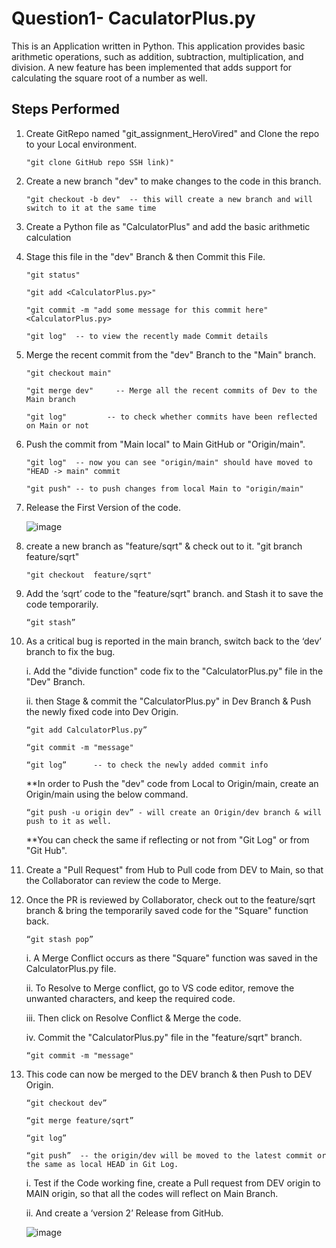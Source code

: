 # Question1- CaculatorPlus.py

This is an Application written in Python. 
This application provides basic arithmetic operations, such as addition, subtraction, multiplication, and division.
A new feature has been implemented that adds support for calculating the square root of a number as well.

## Steps Performed


1. Create GitRepo named "git_assignment_HeroVired" and Clone the repo to your Local environment.

       "git clone GitHub repo SSH link)"

2. Create a new branch "dev" to make changes to the code in this branch.

       "git checkout -b dev"  -- this will create a new branch and will switch to it at the same time

3. Create a Python file as "CalculatorPlus" and add the basic arithmetic calculation
 

4. Stage this file in the "dev" Branch & then Commit this File.

	   "git status"

	   "git add <CalculatorPlus.py>"

	   "git commit -m "add some message for this commit here" <CalculatorPlus.py>

	   "git log"  -- to view the recently made Commit details

5. Merge the recent commit from the "dev" Branch to the "Main" branch.

	   "git checkout main"

	   "git merge dev"     -- Merge all the recent commits of Dev to the Main branch

	   "git log" 		 -- to check whether commits have been reflected on Main or not

6. Push the commit from "Main local" to Main GitHub or "Origin/main".

	   "git log"  -- now you can see "origin/main" should have moved to "HEAD -> main" commit 

       "git push" -- to push changes from local Main to "origin/main"
	
7. Release the First Version of the code.

   ![image](https://github.com/SwapnashreeTripathy/git_assignment_HeroVired/assets/139486876/7fc5d35c-65b6-460f-a5ed-0fd9a312799b)

 
9. create a new branch as "feature/sqrt" & check out to it.
   "git branch feature/sqrt"

       "git checkout  feature/sqrt"
	 
10. Add the ‘sqrt’ code to the "feature/sqrt" branch. and Stash it to save the code temporarily.

        “git stash”
11. As a critical bug is reported in the main branch, switch back to the ‘dev’ branch to fix the bug.

	 i. Add the "divide function" code fix to the "CalculatorPlus.py" file in the "Dev" Branch.

	 ii. then Stage & commit the "CalculatorPlus.py" in Dev Branch & Push the newly fixed code into Dev Origin.

	    “git add CalculatorPlus.py”

	    “git commit -m "message" 

        “git log”      -- to check the newly added commit info

		
	**In order to Push the "dev" code from Local to Origin/main, create an Origin/main using the below command.

	    “git push -u origin dev” - will create an Origin/dev branch & will push to it as well.

	**You can check the same if reflecting or not from "Git Log" or from "Git Hub".

12. Create a "Pull Request" from Hub to Pull code from DEV to Main, so that the Collaborator can review the code to Merge.

13. Once the PR is reviewed by Collaborator, check out to the feature/sqrt branch & bring the temporarily saved code for the "Square" function back.

	    “git stash pop”

	 i. A Merge Conflict occurs as there "Square" function was saved in the CalculatorPlus.py file. 

	 ii. To Resolve to Merge conflict, go to VS code editor, remove the unwanted characters, and keep the required code.

	 iii. Then click on Resolve Conflict & Merge the code.

	 iv. Commit the "CalculatorPlus.py" file in the "feature/sqrt" branch.

	    “git commit -m "message"

14. This code can now be merged to the DEV branch & then Push to DEV Origin.

	    “git checkout dev”

	    “git merge feature/sqrt”

	    “git log”

	    “git push”  -- the origin/dev will be moved to the latest commit or the same as local HEAD in Git Log.

	i. Test if the Code working fine, create a Pull request from DEV origin to MAIN origin, so that all the codes will reflect on Main Branch.

	ii. And create a ‘version 2’ Release from GitHub.
 
     ![image](https://github.com/SwapnashreeTripathy/git_assignment_HeroVired/assets/139486876/a8692f67-42d0-4ee8-bb14-293a6f124d8b)

	


